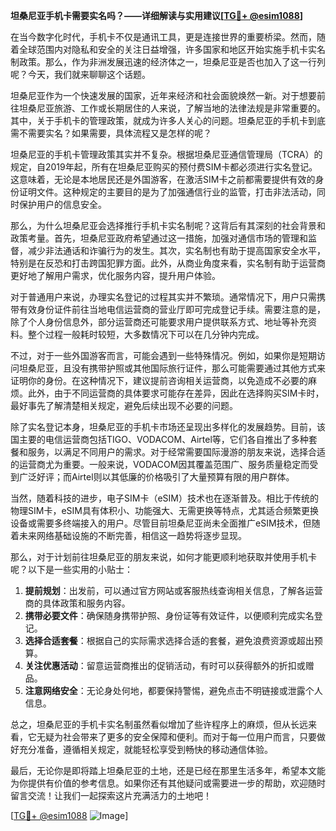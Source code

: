 **坦桑尼亚手机卡需要实名吗？——详细解读与实用建议[[TG💪+ @esim1088](https://t.me/s/esim1088)]**

在当今数字化时代，手机卡不仅是通讯工具，更是连接世界的重要桥梁。然而，随着全球范围内对隐私和安全的关注日益增强，许多国家和地区开始实施手机卡实名制政策。那么，作为非洲发展迅速的经济体之一，坦桑尼亚是否也加入了这一行列呢？今天，我们就来聊聊这个话题。

坦桑尼亚作为一个快速发展的国家，近年来经济和社会面貌焕然一新。对于想要前往坦桑尼亚旅游、工作或长期居住的人来说，了解当地的法律法规是非常重要的。其中，关于手机卡的管理政策，就成为许多人关心的问题。坦桑尼亚的手机卡到底需不需要实名？如果需要，具体流程又是怎样的呢？

坦桑尼亚的手机卡管理政策其实并不复杂。根据坦桑尼亚通信管理局（TCRA）的规定，自2019年起，所有在坦桑尼亚购买的预付费SIM卡都必须进行实名登记。这意味着，无论是本地居民还是外国游客，在激活SIM卡之前都需要提供有效的身份证明文件。这种规定的主要目的是为了加强通信行业的监管，打击非法活动，同时保护用户的信息安全。

那么，为什么坦桑尼亚会选择推行手机卡实名制呢？这背后有其深刻的社会背景和政策考量。首先，坦桑尼亚政府希望通过这一措施，加强对通信市场的管理和监督，减少非法通话和诈骗行为的发生。其次，实名制也有助于提高国家安全水平，特别是在反恐和打击跨国犯罪方面。此外，从商业角度来看，实名制有助于运营商更好地了解用户需求，优化服务内容，提升用户体验。

对于普通用户来说，办理实名登记的过程其实并不繁琐。通常情况下，用户只需携带有效身份证件前往当地电信运营商的营业厅即可完成登记手续。需要注意的是，除了个人身份信息外，部分运营商还可能要求用户提供联系方式、地址等补充资料。整个过程一般耗时较短，大多数情况下可以在几分钟内完成。

不过，对于一些外国游客而言，可能会遇到一些特殊情况。例如，如果你是短期访问坦桑尼亚，且没有携带护照或其他国际旅行证件，那么可能需要通过其他方式来证明你的身份。在这种情况下，建议提前咨询相关运营商，以免造成不必要的麻烦。此外，由于不同运营商的具体要求可能存在差异，因此在选择购买SIM卡时，最好事先了解清楚相关规定，避免后续出现不必要的问题。

除了实名登记本身，坦桑尼亚的手机卡市场还呈现出多样化的发展趋势。目前，该国主要的电信运营商包括TIGO、VODACOM、Airtel等，它们各自推出了多种套餐和服务，以满足不同用户的需求。对于经常需要国际漫游的朋友来说，选择合适的运营商尤为重要。一般来说，VODACOM因其覆盖范围广、服务质量稳定而受到广泛好评；而Airtel则以其低廉的价格吸引了大量预算有限的用户群体。

当然，随着科技的进步，电子SIM卡（eSIM）技术也在逐渐普及。相比于传统的物理SIM卡，eSIM具有体积小、功能强大、无需更换等特点，尤其适合频繁更换设备或需要多终端接入的用户。尽管目前坦桑尼亚尚未全面推广eSIM技术，但随着未来网络基础设施的不断完善，相信这一趋势将逐步显现。

那么，对于计划前往坦桑尼亚的朋友来说，如何才能更顺利地获取并使用手机卡呢？以下是一些实用的小贴士：

1. **提前规划**：出发前，可以通过官方网站或客服热线查询相关信息，了解各运营商的具体政策和服务内容。
2. **携带必要文件**：确保随身携带护照、身份证等有效证件，以便顺利完成实名登记。
3. **选择合适套餐**：根据自己的实际需求选择合适的套餐，避免浪费资源或超出预算。
4. **关注优惠活动**：留意运营商推出的促销活动，有时可以获得额外的折扣或赠品。
5. **注意网络安全**：无论身处何地，都要保持警惕，避免点击不明链接或泄露个人信息。

总之，坦桑尼亚的手机卡实名制虽然看似增加了些许程序上的麻烦，但从长远来看，它无疑为社会带来了更多的安全保障和便利。而对于每一位用户而言，只要做好充分准备，遵循相关规定，就能轻松享受到畅快的移动通信体验。

最后，无论你是即将踏上坦桑尼亚的土地，还是已经在那里生活多年，希望本文能为你提供有价值的参考信息。如果你还有其他疑问或需要进一步的帮助，欢迎随时留言交流！让我们一起探索这片充满活力的土地吧！

[[TG💪+ @esim1088](https://t.me/s/esim1088) ![Image](https://i.postimg.cc/4NQfJmqS/Snipaste-2025-05-13-00-14-12.png)]